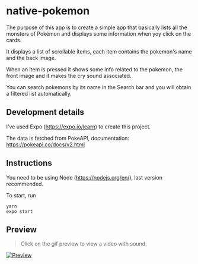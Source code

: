 # native-pokemon

The purpose of this app is to create a simple app that basically lists all the monsters of Pokémon and displays some information when yoy click on the cards.

It displays a list of scrollable items, each item contains the pokemon's name and the back image.

When an item is pressed it shows some info related to the pokemon, the front image and it makes the cry sound associated.

You can search pokemons by its name in the Search bar and you will obtain a filtered list automatically.

## Development details

I've used Expo (https://expo.io/learn) to create this project.

The data is fetched from PokeAPI, documentation: https://pokeapi.co/docs/v2.html

## Instructions

You need to be using Node (https://nodejs.org/en/), last version recommended.

To start, run

```
yarn
expo start
```

## Preview

> Click on the gif preview to view a video with sound.

[![Preview](https://media.giphy.com/media/L12IQADcc9nHHlyDps/giphy.gif)](https://www.youtube.com/watch?v=awlga7aAhe4)
